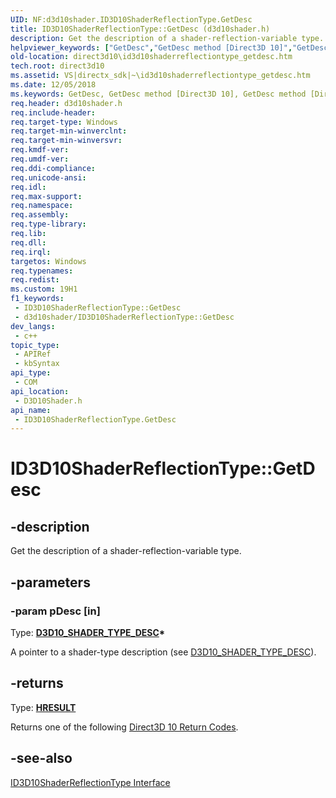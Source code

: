 ```yaml
---
UID: NF:d3d10shader.ID3D10ShaderReflectionType.GetDesc
title: ID3D10ShaderReflectionType::GetDesc (d3d10shader.h)
description: Get the description of a shader-reflection-variable type.
helpviewer_keywords: ["GetDesc","GetDesc method [Direct3D 10]","GetDesc method [Direct3D 10]","ID3D10ShaderReflectionType interface","ID3D10ShaderReflectionType interface [Direct3D 10]","GetDesc method","ID3D10ShaderReflectionType.GetDesc","ID3D10ShaderReflectionType::GetDesc","d3d10shader/ID3D10ShaderReflectionType::GetDesc","direct3d10.id3d10shaderreflectiontype_getdesc","e11b1daf-b201-1efd-a110-5cde3866d456"]
old-location: direct3d10\id3d10shaderreflectiontype_getdesc.htm
tech.root: direct3d10
ms.assetid: VS|directx_sdk|~\id3d10shaderreflectiontype_getdesc.htm
ms.date: 12/05/2018
ms.keywords: GetDesc, GetDesc method [Direct3D 10], GetDesc method [Direct3D 10],ID3D10ShaderReflectionType interface, ID3D10ShaderReflectionType interface [Direct3D 10],GetDesc method, ID3D10ShaderReflectionType.GetDesc, ID3D10ShaderReflectionType::GetDesc, d3d10shader/ID3D10ShaderReflectionType::GetDesc, direct3d10.id3d10shaderreflectiontype_getdesc, e11b1daf-b201-1efd-a110-5cde3866d456
req.header: d3d10shader.h
req.include-header: 
req.target-type: Windows
req.target-min-winverclnt: 
req.target-min-winversvr: 
req.kmdf-ver: 
req.umdf-ver: 
req.ddi-compliance: 
req.unicode-ansi: 
req.idl: 
req.max-support: 
req.namespace: 
req.assembly: 
req.type-library: 
req.lib: 
req.dll: 
req.irql: 
targetos: Windows
req.typenames: 
req.redist: 
ms.custom: 19H1
f1_keywords:
 - ID3D10ShaderReflectionType::GetDesc
 - d3d10shader/ID3D10ShaderReflectionType::GetDesc
dev_langs:
 - c++
topic_type:
 - APIRef
 - kbSyntax
api_type:
 - COM
api_location:
 - D3D10Shader.h
api_name:
 - ID3D10ShaderReflectionType.GetDesc
---
```


# ID3D10ShaderReflectionType::GetDesc


## -description

Get the description of a shader-reflection-variable type.

## -parameters

### -param pDesc [in]

Type: <b><a href="https://docs.microsoft.com/windows/desktop/api/d3d10shader/ns-d3d10shader-d3d10_shader_type_desc">D3D10_SHADER_TYPE_DESC</a>*</b>

A pointer to a shader-type description (see <a href="https://docs.microsoft.com/windows/desktop/api/d3d10shader/ns-d3d10shader-d3d10_shader_type_desc">D3D10_SHADER_TYPE_DESC</a>).

## -returns

Type: <b><a href="/windows/win32/com/structure-of-com-error-codes">HRESULT</a></b>

Returns one of the following <a href="https://docs.microsoft.com/windows/desktop/direct3d10/d3d10-graphics-reference-returnvalues">Direct3D 10 Return Codes</a>.

## -see-also

<a href="https://docs.microsoft.com/windows/desktop/api/d3d10shader/nn-d3d10shader-id3d10shaderreflectiontype">ID3D10ShaderReflectionType Interface</a>

